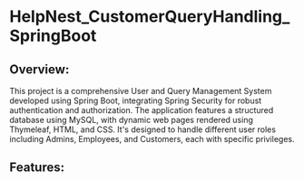 <h1>HelpNest_CustomerQueryHandling_SpringBoot</h1>

<h2>Overview: </h2>
<p>This project is a comprehensive User and Query Management System developed using Spring Boot, integrating Spring Security for robust authentication and authorization. The application features a structured database using MySQL, with dynamic web pages rendered using Thymeleaf, HTML, and CSS. It's designed to handle different user roles including Admins, Employees, and Customers, each with specific privileges.</p>

<h2>Features: </h2>
